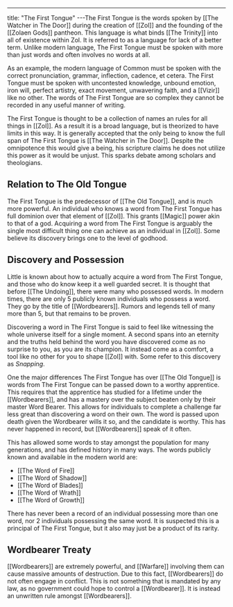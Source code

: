 ---
title: "The First Tongue"
---The First Tongue is the words spoken by [[The Watcher in The Door]] during the creation of [[Zol]] and the founding of the [[Zolaen Gods]] pantheon. This language is what binds [[The Trinity]] into all of existence within Zol. It is referred to as a language for lack of a better term. Unlike modern language, The First Tongue must be spoken with more than just words and often involves no words at all.

As an example, the modern language of Common must be spoken with the correct pronunciation, grammar, inflection, cadence, et cetera. The First Tongue must be spoken with uncontested knowledge, unbound emotion, iron will, perfect artistry, exact movement, unwavering faith, and a [[Vizir]] like no other. The words of The First Tongue are so complex they cannot be recorded in any useful manner of writing.

The First Tongue is thought to be a collection of names an rules for all things in [[Zol]]. As a result it is a broad language, but is theorized to have limits in this way. It is generally accepted that the only being to know the full span of The First Tongue is [[The Watcher in The Door]]. Despite the omnipotence this would give a being, his scripture claims he does not utilize this power as it would be unjust. This sparks debate among scholars and theologians.

## Relation to The Old Tongue
The First Tongue is the predecessor of [[The Old Tongue]], and is much more powerful. An individual who knows a word from The First Tongue has full dominion over that element of [[Zol]]. This grants [[Magic]] power akin to that of a god. Acquiring a word from The First Tongue is arguably the single most difficult thing one can achieve as an individual in [[Zol]]. Some believe its discovery brings one to the level of godhood.

## Discovery and Possession
Little is known about how to actually acquire a word from The First Tongue, and those who do know keep it a well guarded secret. It is thought that before [[The Undoing]], there were many who possessed words. In modern times, there are only 5 publicly known individuals who possess a word. They go by the title of [[Wordbearers]]. Rumors and legends tell of many more than 5, but that remains to be proven.

Discovering a word in The First Tongue is said to feel like witnessing the whole universe itself for a single moment. A second spans into an eternity and the truths held behind the word you have discovered come as no surprise to you, as you are its champion. It instead come as a comfort, a tool like no other for you to shape [[Zol]] with. Some refer to this discovery as *Snapping*.

One the major differences The First Tongue has over [[The Old Tongue]] is words from The First Tongue can be passed down to a worthy apprentice. This requires that the apprentice has studied for a lifetime under the [[Wordbearers]], and has a mastery over the subject beaten only by their master Word Bearer. This allows for individuals to complete a challenge far less great than discovering a word on their own. The word is passed upon death given the Wordbearer wills it so, and the candidate is worthy. This has never happened in record, but [[Wordbearers]] speak of it often.

This has allowed some words to stay amongst the population for many generations, and has defined history in many ways. The words publicly known and available in the modern world are:
- [[The Word of Fire]]
- [[The Word of Shadow]]
- [[The Word of Blades]]
- [[The Word of Wrath]]
- [[The Word of Growth]]

There has never been a record of an individual possessing more than one word, nor 2 individuals possessing the same word. It is suspected this is a principal of The First Tongue, but it also may just be a product of its rarity.

## Wordbearer Treaty
[[Wordbearers]] are extremely powerful, and [[Warfare]] involving them can cause massive amounts of destruction. Due to this fact, [[Wordbearers]] do not often engage in conflict. This is not something that is mandated by any law, as no government could hope to control a [[Wordbearer]]. It is instead an unwritten rule amongst [[Wordbearers]].